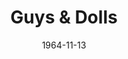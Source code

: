 ---
title: Guys & Dolls
date: 1964-11-13
closing_date: 1964-11-21
layout: productions
playbill:
Theatre: Theatre Jacksonville
Venue: Little Theatre
cast:
- Nicely-Nicely Johnson: Bernard Katz
- Benny Southstreet: Jerry Allen
- Rusty Charlie: Howard Staats
- Sarah Brown: Nita James
- Arvide Abernathy: Charles Brock
- Agatha: Eula Walters
- Calvin: Gene Moore
- Martha: Georgie Ann Burgess
- Harry the Horse: Bill Milton
- Lt. Brannigan: Roby Robson
- Nathan Detroit: Marshall Grauer
- Miss Adelaide: Gayle Swymer
- Sky Masterson: Peter Kingston
- Joey Biltmore: Malcolm Korner
- Mimi: Donna Fryberg
- General Matilda B. Cartwright: Doris Thornhill
- Big Jule: Sid Backer
- Drunk: Al Koebrich
- Waiter: Jerry Bolton
- San Juan Waiter: William Scott
- Master of Ceremonies: Frank Spolar
- Street Walker:
  - Terry McIntyre
  - Bambi Bowen
- Guy:
  - William Scott
  - Tim McManus
  - Jerry Bolton
  - Frank Spolar
  - Al Koebrich
  - Jack Silverman
  - Billy Silverman
  - F. J. Carlucci
- Doll:
  - Becky Abersold
  - Carlisle Abersold
  - Anne Perez
  - Dorian Dykes
  - Sandy Barnert
  - Donna Fryberg
  - Dayle Tinder
  - Robin Yancey
  - Annette Grauer
  - Judy Pryor
- Lead Dancer:
  - Frank Spolar
  - Elizabeth Sulik
  - Dayle Tinder
  - Billy Silverman
crew:
- Director: George Ballis
- Production Designer: Larry Riddle
- Costume Designer: Walter Sargent
- Choreographer: Elizabeth Sulik
- Musical Director: Rosalind MacEnulty
- Stage Manager:
  - Thelma Baker
  - Malcolm Korner
- Lighting:
  - Peggy Miller
  - Terry McIntyre
  - Ellen Black
- Costumes:
  - Ruth Coleman
  - Louise McDermot
  - Jean Lucas
  - Marguerite Ellingham
  - Liz Collins
- Make-up:
  - Annette Grauer
  - Beverly Fink
  - Gertrude Moller
  - Bill Gibbs
  - Marshall Grauer
  - Roger Smith
  - Doris Thornhill
- Properties:
  - Terry McIntyre
  - Gladys Dale
  - Judy Pryor
  - Eula Walters
  - Georgie Ann Burgess
  - Carolyn Lieder
  - Esther Barnes
  - Olivia Rusinek
  - Susan Wells
- Set Crew:
  - Dixie Cohen
  - Al Koebrich
  - Gladys Dale
  - Sid Backer
  - Marshall Nazworth
  - Gladys Witten
  - Betty Bell
  - Bob Agnew
  - Gwyda Agnew
  - Ellen Black
  - Dottie Wells
  - Peggy Miller
  - Sue Owens
  - Matt Dillon
  - Betty Mack
  - Abbey Fink
- Program Cover: Richard Lyons
understudies:
orchestra:
- Instrumental Ensemble:
  - Roger Merriam
  - Randy Bassett
  - Donald Carlson
  - Les Wing
  - Durwood Rountree
  - Cindy Murphy
  - Jimmy Gutteridge
  - Bill Price
---